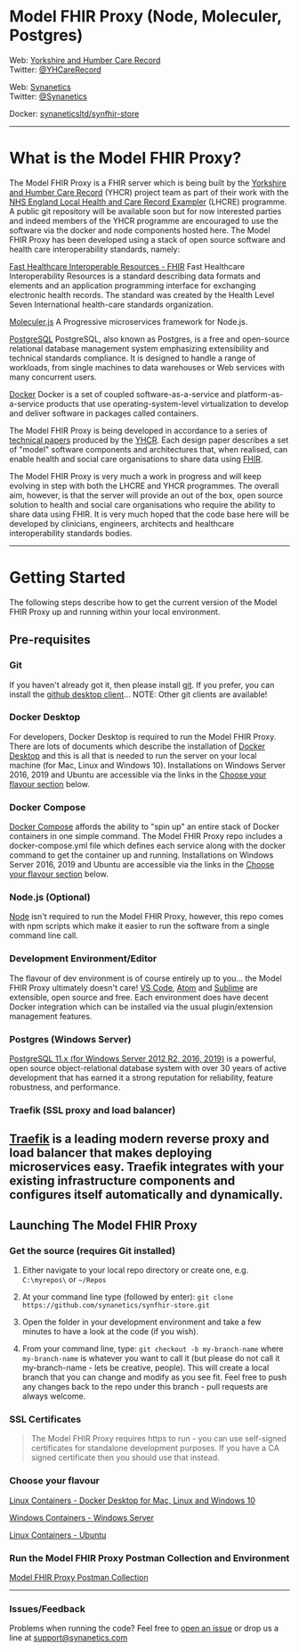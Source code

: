 # Model FHIR Proxy (Node, Moleculer, Postgres)
Web: [Yorkshire and Humber Care Record](https://yhcr.org)  
Twitter: [@YHCareRecord](https://twitter.com/YHCareRecord/)

Web: [Synanetics](https://synanetics.com)  
Twitter: [@Synanetics](https://twitter.com/synanetics)

Docker: [synaneticsltd/synfhir-store](https://hub.docker.com/r/synaneticsltd/synfhir-store)  

---

# What is the Model FHIR Proxy?
The Model FHIR Proxy is a FHIR server which is being built by the [Yorkshire and Humber Care Record](https://yhcr.org) (YHCR) project team as part of their work with the [NHS England Local Health and Care Record Exampler](https://www.england.nhs.uk/publication/local-health-and-care-record-exemplars/) (LHCRE) programme. A public git repository will be available soon but for now interested parties and indeed members of the YHCR programme are encouraged to use the software via the docker and node components hosted here. The Model FHIR Proxy has been developed using a stack of open source software and health care interoperability standards, namely:

[Fast Healthcare Interoperable Resources - FHIR](https://fhir.hl7.org.uk)
Fast Healthcare Interoperability Resources is a standard describing data formats and elements and an application programming interface for exchanging electronic health records. The standard was created by the Health Level Seven International health-care standards organization.

[Moleculer.js](https://moleculer.services)
A Progressive microservices framework for Node.js.

[PostgreSQL](https://www.postgresql.org)
PostgreSQL, also known as Postgres, is a free and open-source relational database management system emphasizing extensibility and technical standards compliance. It is designed to handle a range of workloads, from single machines to data warehouses or Web services with many concurrent users.

[Docker](https://www.docker.com)
Docker is a set of coupled software-as-a-service and platform-as-a-service products that use operating-system-level virtualization to develop and deliver software in packages called containers.

The Model FHIR Proxy is being developed in accordance to a series of [technical papers](https://yhcr.org/downloads/) produced by the [YHCR](https://yhcr.org). Each design paper describes a set of "model" software components and architectures that, when realised, can enable health and social care organisations to share data using [FHIR](https://www.hl7.org/fhir/STU3/). 

The Model FHIR Proxy is very much a work in progress and will keep evolving in step with both the LHCRE and YHCR programmes. The overall aim, however, is that the server will provide an out of the box, open source solution to health and social care organisations who require the ability to share data using FHIR. It is very much hoped that the code base here will be developed by clinicians, engineers, architects and healthcare interoperability standards bodies.

---

# Getting Started
The following steps describe how to get the current version of the Model FHIR Proxy up and running within your local environment. 

## Pre-requisites

### Git
If you haven't already got it, then please install [git](https://www.git-scm.com). If you prefer, you can install the [github desktop client](https://desktop.github.com)... NOTE: Other git clients are available!

### Docker Desktop
For developers, Docker Desktop is required to run the Model FHIR Proxy. There are lots of documents which describe the installation of [Docker Desktop](https://www.docker.com/products/docker-desktop) and this is all that is needed to run the server on your local machine (for Mac, Linux and Windows 10). Installations on Windows Server 2016, 2019 and Ubuntu are accessible via the links in the [Choose your flavour section](#choose-your-flavour) below.

### Docker Compose
[Docker Compose](https://docs.docker.com/compose/) affords the ability to "spin up" an entire stack of Docker containers in one simple command. The Model FHIR Proxy repo includes a docker-compose.yml file which defines each service along with the docker command to get the container up and running. Installations on Windows Server 2016, 2019 and Ubuntu are accessible via the links in the [Choose your flavour section](#choose-your-flavour) below.

### Node.js (Optional)
[Node](https://nodejs.org/en/) isn't required to run the Model FHIR Proxy, however, this repo comes with npm scripts which make it easier to run the software from a single command line call.

### Development Environment/Editor
The flavour of dev environment is of course entirely up to you... the Model FHIR Proxy ultimately doesn't care! [VS Code](https://code.visualstudio.com), [Atom](https://atom.io) and [Sublime](https://www.sublimetext.com) are extensible, open source and free. Each environment does have decent Docker integration which can be installed via the usual plugin/extension management features.

### Postgres (Windows Server)
[PostgreSQL 11.x (for Windows Server 2012 R2, 2016, 2019)](https://www.postgresql.org/download/windows/) is a powerful, open source object-relational database system with over 30 years of active development that has earned it a strong reputation for reliability, feature robustness, and performance.

### Traefik (SSL proxy and load balancer)
[Traefik](https://containo.us/traefik/) is a leading modern reverse proxy and load balancer that makes deploying microservices easy. Traefik integrates with your existing infrastructure components and configures itself automatically and dynamically.
---

## Launching The Model FHIR Proxy

### Get the source (requires Git installed)

1. Either navigate to your local repo directory or create one, e.g. `C:\myrepos\` or `~/Repos`

2. At your command line type (followed by enter): `git clone https://github.com/synanetics/synfhir-store.git`

3. Open the folder in your development environment and take a few minutes to have a look at the code (if you wish).

4. From your command line, type: `git checkout -b my-branch-name` where `my-branch-name` is whatever you want to call it (but please do not call it my-branch-name - lets be creative, people). This will create a local branch that you can change and modify as you see fit. Feel free to push any changes back to the repo under this branch - pull requests are always welcome.

### SSL Certificates

> The Model FHIR Proxy requires https to run - you can use self-signed certificates for standalone development purposes. If you have a CA signed certificate then you should use that instead.

### Choose your flavour

[Linux Containers - Docker Desktop for Mac, Linux and Windows 10](docs/linux.md)

[Windows Containers - Windows Server](docs/windows.md)

[Linux Containers - Ubuntu](docs/ubuntu.md)

### Run the Model FHIR Proxy Postman Collection and Environment

[Model FHIR Proxy Postman Collection](docs/postman.md)

---

### Issues/Feedback

Problems when running the code? Feel free to [open an issue](https://github.com/synanetics/synfhir-store/issues) or drop us a line at [support@synanetics.com](mailto:support@synanetics.com)


